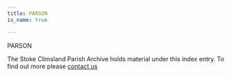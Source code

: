 ```yaml
---
title: PARSON
is_name: true

---
```


PARSON


The Stoke Climsland Parish Archive holds material under this index entry. To find out more please [contact us](/contact/)
